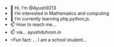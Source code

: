 - 👋 Hi, I’m @Ayush9213
- 👀 I’m interested in Mathematics and computing
- 🌱 I’m currently learning php,python,js.
- 📫 How to reach me...
- 📫 via... ayushduhoon.in
- ⚡Fun fact: ... I am a school student...

<!---
Ayush9213/Ayush9213 is a ✨ special ✨ repository because its `README.md` (this file) appears on your GitHub profile.
You can click the Preview link to take a look at your changes.
--->

